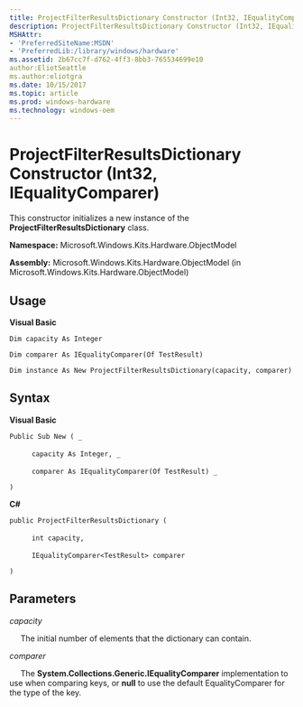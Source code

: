 ```yaml
---
title: ProjectFilterResultsDictionary Constructor (Int32, IEqualityComparer)
description: ProjectFilterResultsDictionary Constructor (Int32, IEqualityComparer)
MSHAttr:
- 'PreferredSiteName:MSDN'
- 'PreferredLib:/library/windows/hardware'
ms.assetid: 2b67cc7f-d762-4ff3-8bb3-765534699e10
author:EliotSeattle
ms.author:eliotgra
ms.date: 10/15/2017
ms.topic: article
ms.prod: windows-hardware
ms.technology: windows-oem
---
```


# ProjectFilterResultsDictionary Constructor (Int32, IEqualityComparer)


This constructor initializes a new instance of the **ProjectFilterResultsDictionary** class.

**Namespace:** Microsoft.Windows.Kits.Hardware.ObjectModel

**Assembly:** Microsoft.Windows.Kits.Hardware.ObjectModel (in Microsoft.Windows.Kits.Hardware.ObjectModel)

## <span id="Usage"></span><span id="usage"></span><span id="USAGE"></span>Usage


**Visual Basic**

`Dim capacity As Integer`

`Dim comparer As IEqualityComparer(Of TestResult)`

`Dim instance As New ProjectFilterResultsDictionary(capacity, comparer)`

## <span id="Syntax"></span><span id="syntax"></span><span id="SYNTAX"></span>Syntax


**Visual Basic**

`Public Sub New ( _`

          `capacity As Integer, _`

          `comparer As IEqualityComparer(Of TestResult) _`

`)`

**C#**

`public ProjectFilterResultsDictionary (`

          `int capacity,`

          `IEqualityComparer<TestResult> comparer`

`)`

## <span id="Parameters"></span><span id="parameters"></span><span id="PARAMETERS"></span>Parameters


*capacity*

     The initial number of elements that the dictionary can contain.

*comparer*

     The **System.Collections.Generic.IEqualityComparer** implementation to use when comparing keys, or **null** to use the default EqualityComparer for the type of the key.

 

 






